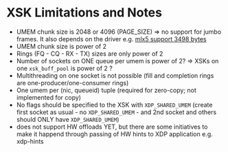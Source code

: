 # XSK Limitations and Notes

- UMEM chunk size is 2048 or 4096 (PAGE_SIZE) => no support for jumbo frames. It also depends on the driver e.g. [mlx5 support 3498 bytes](https://elixir.bootlin.com/linux/v6.0/source/drivers/net/ethernet/mellanox/mlx5/core/en/xdp.c#L38)
- UMEM chunk size is power of 2
- Rings (FQ - CQ - RX - TX) sizes are only power of 2
- Number of sockets on ONE queue per umem is power of 2? => XSKs on one `xsk_buff_pool` is power of 2 ?
- Multithreading on one socket is not possible (fill and completion rings are one-producer/one-consumer rings)
- One umem per (nic, queueid) tuple (required for zero-copy; not implemented for copy)
- No flags should be specified to the XSK with `XDP_SHARED_UMEM` (create first socket as usual - no `XDP_SHARED_UMEM` - and 2nd socket and others should ONLY have `XDP_SHARED_UMEM`)
- does not support HW offloads YET, but there are some initiatives to make it happend through passing of HW hints to XDP application e.g. xdp-hints
